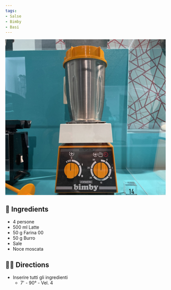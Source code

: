 ```yaml
---
tags:
- Salse
- Bimby
- Basi 
---
```


![](../images/bimby.jpeg)

## 🧾 Ingredients

- 4 persone
- 500 ml Latte
- 50 g Farina 00
- 50 g Burro
- Sale
- Noce moscata

## 👩‍🍳 Directions

- Inserire tutti gli ingredienti
	-  7' - 90° - Vel. 4

